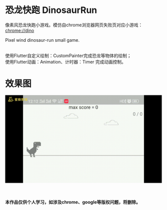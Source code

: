 # 恐龙快跑 DinosaurRun

像素风恐龙快跑小游戏。模仿自chrome浏览器网页失败页对应小游戏：[chrome://dino](chrome://dino) <br/>

Pixel wind dinosaur-run small game.

<br/>
使用Flutter自定义绘制：CustomPainter完成恐龙等物体的绘制；<br/>
使用Flutter动画：Animation、计时器：Timer 完成动画控制。
<br/>

# 效果图

![gif](https://github.com/CCY0122/flutter_dinosaur_run/blob/master/dinosaur_gif.gif)


<br/><br/>
**本作品仅供个人学习，如涉及chrome、google等版权问题，将删除。**


